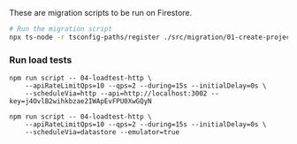 These are migration scripts to be run on Firestore.


```bash
# Run the migration script
npx ts-node -r tsconfig-paths/register ./src/migration/01-create-project-usage-documents.ts
```

### Run load tests

```
npm run script -- 04-loadtest-http \
    --apiRateLimitQps=10 --qps=2 --during=15s --initialDelay=0s \
    --scheduleVia=http --api=http://localhost:3002 --key=j4OvlB2wihkbzae2IWApEvFPU0XwGQyN

npm run script -- 04-loadtest-http \
    --apiRateLimitQps=10 --qps=2 --during=15s --initialDelay=0s \
    --scheduleVia=datastore --emulator=true
```